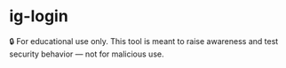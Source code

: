 # ig-login
🔒 For educational use only. This tool is meant to raise awareness and test security behavior — not for malicious use.
